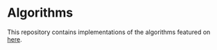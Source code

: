 # Algorithms

This repository contains implementations of the algorithms featured on [here](https://hellogaon.tistory.com).
